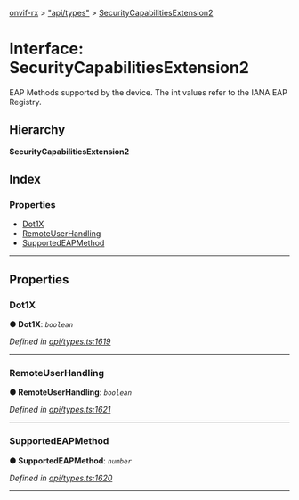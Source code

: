 [onvif-rx](../README.md) > ["api/types"](../modules/_api_types_.md) > [SecurityCapabilitiesExtension2](../interfaces/_api_types_.securitycapabilitiesextension2.md)

# Interface: SecurityCapabilitiesExtension2

EAP Methods supported by the device. The int values refer to the IANA EAP Registry.

## Hierarchy

**SecurityCapabilitiesExtension2**

## Index

### Properties

* [Dot1X](_api_types_.securitycapabilitiesextension2.md#dot1x)
* [RemoteUserHandling](_api_types_.securitycapabilitiesextension2.md#remoteuserhandling)
* [SupportedEAPMethod](_api_types_.securitycapabilitiesextension2.md#supportedeapmethod)

---

## Properties

<a id="dot1x"></a>

###  Dot1X

**● Dot1X**: *`boolean`*

*Defined in [api/types.ts:1619](https://github.com/patrickmichalina/onvif-rx/blob/1596479/src/api/types.ts#L1619)*

___
<a id="remoteuserhandling"></a>

###  RemoteUserHandling

**● RemoteUserHandling**: *`boolean`*

*Defined in [api/types.ts:1621](https://github.com/patrickmichalina/onvif-rx/blob/1596479/src/api/types.ts#L1621)*

___
<a id="supportedeapmethod"></a>

###  SupportedEAPMethod

**● SupportedEAPMethod**: *`number`*

*Defined in [api/types.ts:1620](https://github.com/patrickmichalina/onvif-rx/blob/1596479/src/api/types.ts#L1620)*

___

